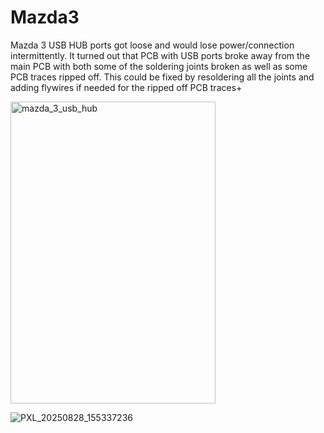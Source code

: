 # Mazda3

Mazda 3 USB HUB ports got loose and would lose power/connection intermittently. It turned out that PCB with USB ports broke away from the main PCB with both some of the soldering joints broken as well as some PCB traces ripped off. This could be fixed by resoldering all the joints and adding flywires if needed for the ripped off PCB traces+

<img width="328" height="483" alt="mazda_3_usb_hub" src="https://github.com/user-attachments/assets/32a87db3-f991-4517-8494-ca37769a2e88" />


![PXL_20250828_155337236](https://github.com/user-attachments/assets/039453ad-16bf-4a57-b4fc-aaa7be4ffcff)
